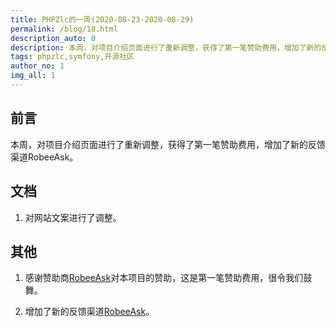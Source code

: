 ```yaml
---
title: PHPZlc的一周(2020-08-23-2020-08-29)
permalink: /blog/18.html
description_auto: 0
description: 本周，对项目介绍页面进行了重新调整，获得了第一笔赞助费用，增加了新的反馈渠道RobeeAsk。
tags: phpzlc,symfony,开源社区
author_no: 1
img_all: 1
---
```


## 前言

本周，对项目介绍页面进行了重新调整，获得了第一笔赞助费用，增加了新的反馈渠道RobeeAsk。

## 文档

1. 对网站文案进行了调整。

## 其他

1. 感谢赞助商[RobeeAsk](https://robeeask.com)对本项目的赞助，这是第一笔赞助费用，很令我们鼓舞。
   
2. 增加了新的反馈渠道[RobeeAsk](http://phpzlc.robeeask.com)。
